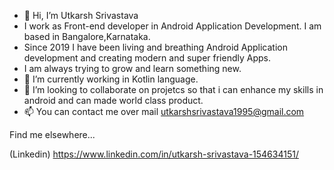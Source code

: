 - 👋 Hi, I’m Utkarsh Srivastava
- I work as  Front-end developer in Android Application Development. I am based in Bangalore,Karnataka.
- Since 2019 I have been living and breathing Android Application development and creating modern and super friendly Apps.
- I am always trying to grow and learn something new.
- 🌱 I’m currently working in Kotlin language.
- 💞️ I’m looking to collaborate on projetcs so that i can enhance my skills in android and can made world class product.
- 📫 You can contact me over mail utkarshsrivastava1995@gmail.com

Find me elsewhere...

(Linkedin)    https://www.linkedin.com/in/utkarsh-srivastava-154634151/  

<!---
UTKARSHSRIVASTAVA1995/UTKARSHSRIVASTAVA1995 is a ✨ special ✨ repository because its `README.md` (this file) appears on your GitHub profile.
You can click the Preview link to take a look at your changes.
--->

